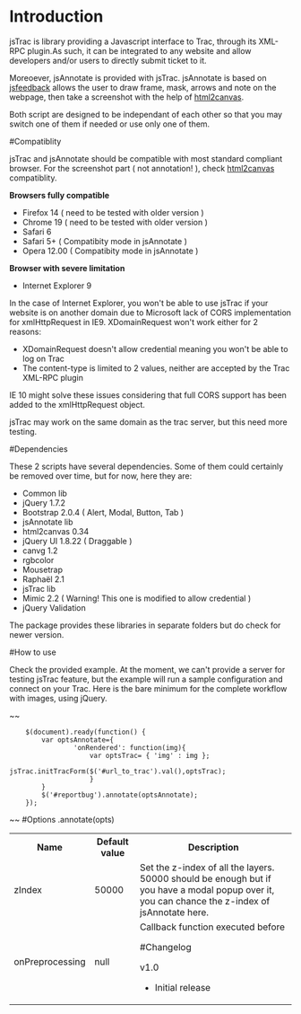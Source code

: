 # Introduction
jsTrac is library providing a Javascript interface to Trac, through its XML-RPC plugin.As such, it can be integrated to any website and allow developers and/or users to directly submit ticket to it.

Moreoever, jsAnnotate is provided with jsTrac. jsAnnotate is based on [jsfeedback](http://hertzen.com/experiments/jsfeedback/) allows the user to draw frame, mask, arrows and note on the webpage, then take a screenshot with the help of [html2canvas](http://html2canvas.hertzen.com).

Both script are designed to be independant of each other so that you may switch one of them if needed or use only one of them.


#Compatiblity

jsTrac and jsAnnotate should be compatible with most standard compliant browser.
For the screenshot part ( not annotation! ), check [html2canvas](http://html2canvas.hertzen.com) compatiblity.

**Browsers fully compatible**

* Firefox 14 ( need to be tested with older version )
* Chrome 19 ( need to be tested with older version )
* Safari 6
* Safari 5+ ( Compatibity mode in jsAnnotate )
* Opera 12.00 ( Compatibity mode in jsAnnotate )

**Browser with severe limitation**

* Internet Explorer 9

In the case of Internet Explorer, you won't be able to use jsTrac if your website is on another domain due to Microsoft lack of CORS implementation for xmlHttpRequest in IE9. XDomainRequest won't work either for 2 reasons:

* XDomainRequest doesn't allow credential meaning you won't be able to log on Trac
* The content-type is limited to 2 values, neither are accepted by the Trac XML-RPC plugin

IE 10 might solve these issues considering that full CORS support has been added to the xmlHttpRequest object.

jsTrac may work on the same domain as the trac server, but this need more testing.

#Dependencies

These 2 scripts have several dependencies. Some of them could certainly be removed over time, but for now, here they are:

 
* Common lib
 * jQuery 1.7.2
 * Bootstrap 2.0.4 ( Alert, Modal, Button, Tab )
* jsAnnotate lib
 * html2canvas 0.34
 * jQuery UI 1.8.22 ( Draggable )
 * canvg 1.2
  * rgbcolor
 * Mousetrap
 * Raphaël 2.1
* jsTrac lib
 * Mimic 2.2 ( Warning! This one is modified to allow credential )
 * jQuery Validation
 
The package provides these libraries in separate folders but do check for newer version.

#How to use

Check the provided example. At the moment, we can't provide a server for testing jsTrac feature, but the example will run a sample configuration and connect on your Trac. Here is the bare minimum for the complete workflow with images, using jQuery.

~~

		$(document).ready(function() {
			var optsAnnotate={
					'onRendered': function(img){
						var optsTrac= { 'img' : img };
						jsTrac.initTracForm($('#url_to_trac').val(),optsTrac);
						}
			}
			$('#reportbug').annotate(optsAnnotate);
		});
			
~~
#Options
.annotate(opts)
<table>
	<tr>
		<th>Name</th>
		<th>Default value</th>
		<th>Description</th>
	</tr>
	<tr>
		<td>zIndex</td>
		<td>50000</td>
		<td>Set the z-index of all the layers. 50000 should be enough but if you have a modal popup over it, you can chance the z-index of jsAnnotate here.</td>
	</tr>
	<tr>
		<td>onPreprocessing</td>
		<td>null</td>
		<td>Callback function executed before
		
		

#Changelog

v1.0
* Initial release